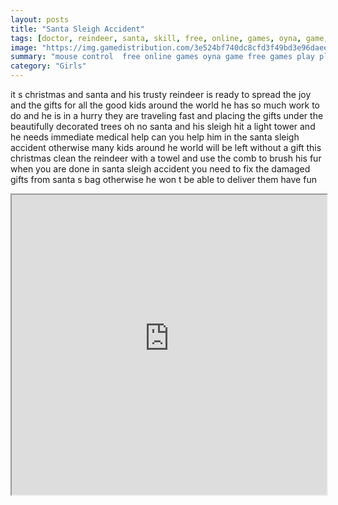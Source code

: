 ```yaml
---
layout: posts
title: "Santa Sleigh Accident"
tags: [doctor, reindeer, santa, skill, free, online, games, oyna, game, free, games, play, play, games]
image: "https://img.gamedistribution.com/3e524bf740dc8cfd3f49bd3e96daee6e.jpg"
summary: "mouse control  free online games oyna game free games play play games"
category: "Girls"
---
```


it s christmas and santa and his trusty reindeer is ready to spread the joy and the gifts for all the good kids around the world he has so much work to do and he is in a hurry they are traveling fast and placing the gifts under the beautifully decorated trees oh no santa and his sleigh hit a light tower and he needs immediate medical help can you help him in the santa sleigh accident otherwise many kids around he world will be left without a gift this christmas clean the reindeer with a towel and use the comb to brush his fur when you are done in santa sleigh accident you need to fix the damaged gifts from santa s bag otherwise he won t be able to deliver them have fun

<iframe width="100%" height="480px;" src="https://flash.gamedistribution.com?game=3e524bf740dc8cfd3f49bd3e96daee6e"></iframe>